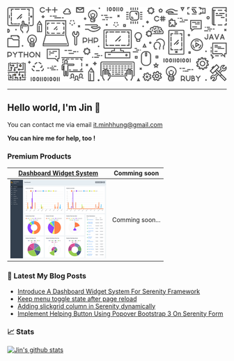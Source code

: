 <a href="http://minhhungit.github.com/"><img src="https://raw.githubusercontent.com/minhhungit/minhhungit/master/assets/banner-img-01.png" /></a>

---

## Hello world, I'm Jin 👋
You can contact me via email [it.minhhung@gmail.com](mailto:it.minhhung@gmail.com)

**You can hire me for help, too !**

### Premium Products
**<a href="https://minhhungit.github.io/2020/12/26/012-introduce-dashboard-widget-system/">Dashboard Widget System</a>**             |  **Comming soon**
:-------------------------:|:-------------------------:
<a href="https://minhhungit.github.io/2020/12/26/012-introduce-dashboard-widget-system/"><img src="https://raw.githubusercontent.com/minhhungit/minhhungit/master/assets/products/dashboard-widget-system.png" /></a>  |  Comming soon...

### 📝 Latest My Blog Posts
<!-- MYBLOG:START -->
- [Introduce A Dashboard Widget System For Serenity Framework](https://minhhungit.github.io/2020/12/26/012-introduce-dashboard-widget-system/)
- [Keep menu toggle state after page reload](https://minhhungit.github.io/2020/10/16/011-keep-menu-toggle-state-after-page-reload/)
- [Adding slickgrid column in Serenity dynamically](https://minhhungit.github.io/2020/10/07/010-adding-slickgrid-column-in-serenity-dynamically/)
- [Implement Helping Button Using Popover Bootstrap 3 On Serenity Form](https://minhhungit.github.io/2020/08/06/009-implement-helping-button-using-popover-bootstrap-3-on-serenity-form/)
<!-- MYBLOG:END -->

### 📈 Stats

[![Jin's github stats](https://github-readme-stats.vercel.app/api?username=minhhungit&count_private=false&theme=vue&show_icons=true&hide_title=true&hide_border=true&include_all_commits=true)](https://github.com/minhhungit)
